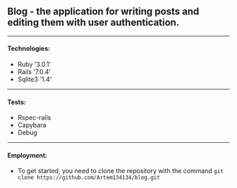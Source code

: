 ##  Blog - the application for writing posts and editing them with user authentication.
---
#### Technologies:
* Ruby '3.0.1'
* Rails '7.0.4'
* Sqlite3 '1.4'
---
#### Tests:
* Rspec-rails
* Capybara
* Debug
---
#### Employment:
* To get started, you need to clone the repository with the command
 `git clone https://github.com/Artem134134/blog.git `